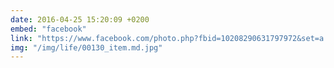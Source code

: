 ```yaml
---
date: 2016-04-25 15:20:09 +0200
embed: "facebook"
link: "https://www.facebook.com/photo.php?fbid=10208290631797972&set=a.10201244940660097.1073741829.1068972401&type=3"
img: "/img/life/00130_item.md.jpg"
---
```

